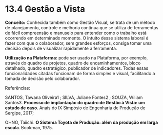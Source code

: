 # 13.4 Gestão a Vista

**Conceito:** Conhecida também como Gestão Visual, se trata de um método de planejamento, controle e melhoria contínua que se utiliza de ferramentas de fácil compreensão e manuseio para entender como o trabalho está ocorrendo em determinado momento. O intuito desse sistema laboral é fazer com que o colaborador, sem grandes esforços, consiga tomar uma decisão depois de visualizar rapidamente a ferramenta.

**Utilização na Plataforma:** pode ser usado na Plataforma, por exemplo, através do quadro de projetos, quadro de encaminhamentos, bloco detalhado, quadro estratégico, publicador de indicadores. Todas essas funcionalidades citadas funcionam de forma simples e visual, facilitando a tomada de decisão pelo colaborador.

Referências:

SANTOS, Tawana Oliveira1 ; SILVA, Juliane Fontes2 ; SOUZA, Wiliam Santos3. **Processo de implantação do quadro de Gestão à Vista: um estudo de caso**. Anais do IX Simpósio de Engenharia de Produção de Sergipe, 2017;

OHNO, Taiichi. **O Sistema Toyota de Produção: além da produção em larga escala**. Bookman, 1975.

